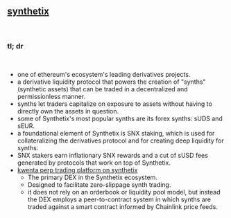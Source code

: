 ## [synthetix](https://synthetix.io/)

<br>

### tl; dr

<br>

* one of ethereum's ecosystem's leading derivatives projects.
* a derivative liquidity protocol that powers the creation of "synths" (synthetic assets) that can be traded in a decentralized and permissionless manner.
* synths let traders capitalize on exposure to assets without having to directly own the assets in question.
* some of Synthetix's most popular synths are its forex synths: sUDS and sEUR.
* a foundational element of Synthetix is SNX staking, which is used for collateralizing the derivatives protocol and for creating deep liquidity for synths.
* SNX stakers earn inflationary SNX rewards and a cut of sUSD fees generated by protocols that work on top of Synthetix. 
* [kwenta perp trading platform on synthetix](https://mirror.xyz/kwenta.eth)
    * The primary DEX in the Synthetix ecosystem.
    * Designed to facilitate zero-slippage synth trading.
    * it does not rely on an orderbook or liquidity pool model, but instead the DEX employs a peer-to-contract system in which synths are traded against a smart contract informed by Chainlink price feeds.

